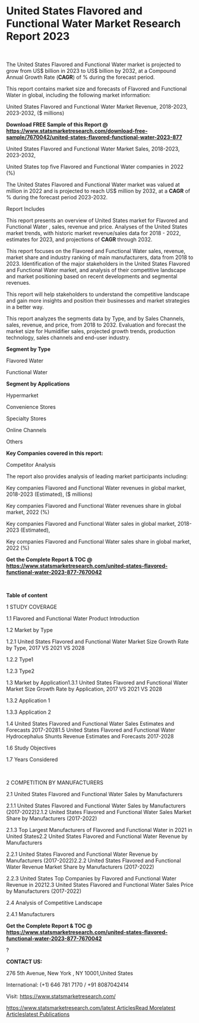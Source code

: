 <h1>United States Flavored and Functional Water Market Research Report 2023</h1><br/><p>The United States Flavored and Functional Water market is projected to grow from US$ billion in 2023 to US$ billion by 2032, at a Compound Annual Growth Rate (<strong>CAGR</strong>) of % during the forecast period.</p>
 
 
 
 <p>This report contains market size and forecasts of Flavored and Functional Water in global, including the following market information:</p>
 
 
 
 <p>United States Flavored and Functional Water Market Revenue, 2018-2023, 2023-2032, ($ millions)</p>
 
 
 
 <p><strong>Download FREE Sample of this Report @ <a href="https://www.statsmarketresearch.com/download-free-sample/7670042/united-states-flavored-functional-water-2023-877">https://www.statsmarketresearch.com/download-free-sample/7670042/united-states-flavored-functional-water-2023-877</a></strong></p>
 
 
 
 <p>United States Flavored and Functional Water Market Sales, 2018-2023, 2023-2032,</p>
 
 
 
 <p>United States top five Flavored and Functional Water companies in 2022 (%)</p>
 
 
 
 <p>The United States Flavored and Functional Water market was valued at million in 2022 and is projected to reach US$ million by 2032, at a <strong>CAGR</strong> of % during the forecast period 2023-2032.</p>
 
 
 
 <p>Report Includes</p>
 
 
 
 <p>This report presents an overview of United States market for Flavored and Functional Water , sales, revenue and price. Analyses of the United States market trends, with historic market revenue/sales data for 2018 - 2022, estimates for 2023, and projections of <strong>CAGR</strong> through 2032.</p>
 
 
 
 <p>This report focuses on the Flavored and Functional Water sales, revenue, market share and industry ranking of main manufacturers, data from 2018 to 2023. Identification of the major stakeholders in the United States Flavored and Functional Water market, and analysis of their competitive landscape and market positioning based on recent developments and segmental revenues.</p>
 
 
 
 <p>This report will help stakeholders to understand the competitive landscape and gain more insights and position their businesses and market strategies in a better way.</p>
 
 
 
 <p>This report analyzes the segments data by Type, and by Sales Channels, sales, revenue, and price, from 2018 to 2032. Evaluation and forecast the market size for Humidifier sales, projected growth trends, production technology, sales channels and end-user industry.</p>
 
 
 
 <p><strong>Segment by Type</strong></p>
 
 
 
 <p>Flavored Water</p>
 
 
 
 <p>Functional Water</p>
 
 
 
 <p><strong>Segment <strong><strong>by Applications</strong></strong></strong></p>
 
 
 
 <p>Hypermarket</p>
 
 
 
 <p>Convenience Stores</p>
 
 
 
 <p>Specialty Stores</p>
 
 
 
 <p>Online Channels</p>
 
 
 
 <p>Others</p>
 
 
 
 <p><strong>Key Companies covered in this report:</strong></p>
 
 
 
 <p>Competitor Analysis</p>
 
 
 
 <p>The report also provides analysis of leading market participants including:</p>
 
 
 
 <p>Key companies Flavored and Functional Water revenues in global market, 2018-2023 (Estimated), ($ millions)</p>
 
 
 
 <p>Key companies Flavored and Functional Water revenues share in global market, 2022 (%)</p>
 
 
 
 <p>Key companies Flavored and Functional Water sales in global market, 2018-2023 (Estimated),</p>
 
 
 
 <p>Key companies Flavored and Functional Water sales share in global market, 2022 (%)</p>
 
 
 
 <div><b>Get the Complete Report & TOC @ <a href="https://www.statsmarketresearch.com/united-states-flavored-functional-water-2023-877-7670042">https://www.statsmarketresearch.com/united-states-flavored-functional-water-2023-877-7670042</a></b></div>
 
 
 
 <p><br />
 
 <b>Table of content</b></p>
 
 
 
 <p>1 STUDY COVERAGE<br />
 
 1.1 Flavored and Functional Water Product Introduction<br />
 
 1.2 Market by Type<br />
 
 1.2.1 United States Flavored and Functional Water Market Size Growth Rate by Type, 2017 VS 2021 VS 2028<br />
 
 1.2.2 Type1<br />
 
 1.2.3 Type2<br />
 
 1.3 Market by Application1.3.1 United States Flavored and Functional Water Market Size Growth Rate by Application, 2017 VS 2021 VS 2028<br />
 
 1.3.2 Application 1<br />
 
 1.3.3 Application 2<br />
 
 1.4 United States Flavored and Functional Water Sales Estimates and Forecasts 2017-20281.5 United States Flavored and Functional Water Hydrocephalus Shunts Revenue Estimates and Forecasts 2017-2028<br />
 
 1.6 Study Objectives<br />
 
 1.7 Years Considered<br />
 
 <br />
 
 2 COMPETITION BY MANUFACTURERS<br />
 
 2.1 United States Flavored and Functional Water Sales by Manufacturers<br />
 
 2.1.1 United States Flavored and Functional Water Sales by Manufacturers (2017-2022)2.1.2 United States Flavored and Functional Water Sales Market Share by Manufacturers (2017-2022)<br />
 
 2.1.3 Top Largest Manufacturers of Flavored and Functional Water in 2021 in United States2.2 United States Flavored and Functional Water Revenue by Manufacturers<br />
 
 2.2.1 United States Flavored and Functional Water Revenue by Manufacturers (2017-2022)2.2.2 United States Flavored and Functional Water Revenue Market Share by Manufacturers (2017-2022)<br />
 
 2.2.3 United States Top Companies by Flavored and Functional Water Revenue in 20212.3 United States Flavored and Functional Water Sales Price by Manufacturers (2017-2022)<br />
 
 2.4 Analysis of Competitive Landscape<br />
 
 2.4.1 Manufacturers</p>
 
 
 
 <div><b>Get the Complete Report & TOC @ <a href="https://www.statsmarketresearch.com/united-states-flavored-functional-water-2023-877-7670042">https://www.statsmarketresearch.com/united-states-flavored-functional-water-2023-877-7670042</a></b></div>
 
 
 
 <p>? </p>
 
 
 
 <p><b>CONTACT US:</b><br />
 
 276 5th Avenue, New York , NY 10001,United States<br />
 
 International: (+1) 646 781 7170 / +91 8087042414<br />
 
 Visit: <a href="https://www.statsmarketresearch.com/">https://www.statsmarketresearch.com/</a><br />
 
 <a href="https://gyeongbokgung.com">https://www.statsmarketresearch.com/</a><a href="https://hallyeomaritime.com">latest Articles</a><a href="https://jingwansa.com">Read More</a><a href="https://nguoiviet.jp/">latest Articles</a><a href="https://www.intelmarketresearch.com/">latest Publications</a></p>